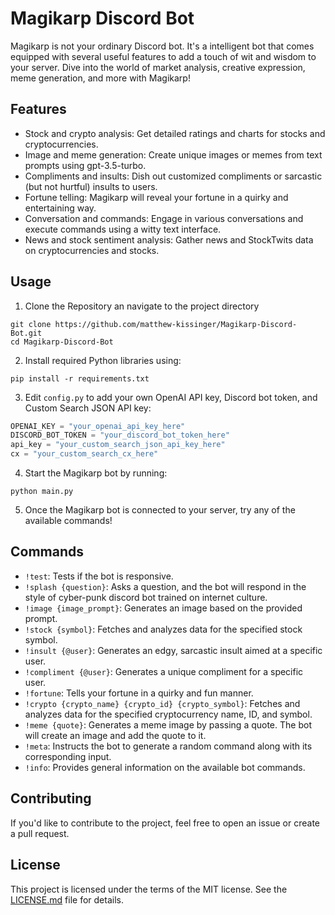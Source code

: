 # Magikarp Discord Bot

Magikarp is not your ordinary Discord bot. It's a intelligent bot that comes equipped with several useful features to add a touch of wit and wisdom to your server. Dive into the world of market analysis, creative expression, meme generation, and more with Magikarp!

## Features

- Stock and crypto analysis: Get detailed ratings and charts for stocks and cryptocurrencies.
- Image and meme generation: Create unique images or memes from text prompts using gpt-3.5-turbo.
- Compliments and insults: Dish out customized compliments or sarcastic (but not hurtful) insults to users.
- Fortune telling: Magikarp will reveal your fortune in a quirky and entertaining way.
- Conversation and commands: Engage in various conversations and execute commands using a witty text interface.
- News and stock sentiment analysis: Gather news and StockTwits data on cryptocurrencies and stocks.

## Usage

1. Clone the Repository an navigate to the project directory

```
git clone https://github.com/matthew-kissinger/Magikarp-Discord-Bot.git
cd Magikarp-Discord-Bot
```

2. Install required Python libraries using:

```
pip install -r requirements.txt
```

3. Edit `config.py` to add your own OpenAI API key, Discord bot token, and Custom Search JSON API key:

```python
OPENAI_KEY = "your_openai_api_key_here"
DISCORD_BOT_TOKEN = "your_discord_bot_token_here"
api_key = "your_custom_search_json_api_key_here"
cx = "your_custom_search_cx_here"
```

4. Start the Magikarp bot by running:

```
python main.py
```

5. Once the Magikarp bot is connected to your server, try any of the available commands!

## Commands

* `!test`: Tests if the bot is responsive.
* `!splash {question}`: Asks a question, and the bot will respond in the style of cyber-punk discord bot trained on internet culture.
* `!image {image_prompt}`: Generates an image based on the provided prompt.
* `!stock {symbol}`: Fetches and analyzes data for the specified stock symbol.
* `!insult {@user}`: Generates an edgy, sarcastic insult aimed at a specific user.
* `!compliment {@user}`: Generates a unique compliment for a specific user.
* `!fortune`: Tells your fortune in a quirky and fun manner.
* `!crypto {crypto_name} {crypto_id} {crypto_symbol}`: Fetches and analyzes data for the specified cryptocurrency name, ID, and symbol.
* `!meme {quote}`: Generates a meme image by passing a quote. The bot will create an image and add the quote to it.
* `!meta`: Instructs the bot to generate a random command along with its corresponding input.
* `!info`: Provides general information on the available bot commands.


## Contributing

If you'd like to contribute to the project, feel free to open an issue or create a pull request. 

## License

This project is licensed under the terms of the MIT license. See the [LICENSE.md](LICENSE.md) file for details.
